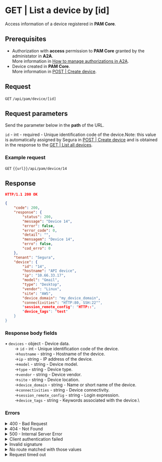 # GET | List a device by \[id]

Access information of a device registered in **PAM Core**.

## Prerequisites

* Authorization with **access** permission to **PAM Core** granted by the administator in **A2A**.\
  More information in [How to manage authorizations in A2A](../../../../../v4/docs/how-to-manage-authorizations-in-a2a/).
* Device created in **PAM Core**.\
  More information in [POST | Create device](../../../../../v4/docs/api-post-create-device/).

## Request

`GET` `/api/pam/device/[id]`

## Request parameters

Send the parameter below in the **path** of the URL.

`id` - int - required - Unique identification code of the device.Note: this value is automatically assigned by Segura in [POST | Create device](../../../../../v4/docs/api-post-create-device/) and is obtained in the response to the [GET | List all devices](../../../../../v4/docs/api-get-list-all-devices/).

### Example request

`GET` `{{url}}/api/pam/device/14`

## Response

```json
HTTP/1.1 200 OK 
```

```json
{
    "code": 200,
    "response": {
        "status": 200,
        "message": "Device 14",
        "error": false,
        "error_code": 0,
        "detail": "",
        "mensagem": "Device 14",
        "erro": false,
        "cod_erro": 0
    },
    "tenant": "Segura",
    "device": {
        "id": "14",
        "hostname": "API device",
        "ip": "10.66.33.17",
        "model": "Gmail",
        "type": "Desktop",
        "vendor": "Linux",
        "site": "AWS",
        "device_domain": "my_device_domain",
        "connectivities": "HTTP:80, SSH:22"",
        "session_remote_config": "HTTP::",
        "device_tags": "test"
    }
}
```

### Response body fields

• `devices` - object - Device data.\
&#x20;   → `id` - int - Unique identification code of the device.\
&#x20;   →`hostname` - string - Hostname of the device.\
&#x20;   →`ip` - string - IP address of the device.\
&#x20;   →`model` - string - Device model.\
&#x20;   →`type` - string - Device type.\
&#x20;   →`vendor` - string - Device vendor.\
&#x20;   →`site` - string - Device location.\
&#x20;   →`device_domain` - string - Name or short name of the device.\
&#x20;   →`connectivities` - string - Device connectivity.\
&#x20;   →`session_remote_config` - string - Login expression.\
&#x20;   →`device_tags` - string - Keywords associated with the device.\


### Errors

<details>

<summary>400 - Bad Request</summary>

***

Message: "1011: Device not found"

\
Possible cause: the device wasn't found.

Solution: check the `id` used to search for the device and resend the request.

***

</details>

<details>

<summary>404 - Not Found</summary>

***

Message: "Resource sub not found"\


Possible cause: the URL or the requested resource isn’t correct.\


Solution: check the URL and make sure the parameter is correct.

***

</details>

<details>

<summary>500 - Internal Server Error</summary>

***

Message: "Unexpected error."\


Possible cause: the error is in the Segura server.\


Solution: contact the support team for more information.

***

Message: "You are not authorized to access this resource."

Possible cause: you don’t have the authorization to access this resource.\


Solution: ask the administrator to check your permission to access the PAM Core resources in A2A.

***

</details>

<details>

<summary>Client authentication failed</summary>

***

Message: "Client authentication failed."

Possible cause: failure in your application authentication with the Segura server.\


Solution: check the authentication parameters such as `Access Token URL`, `Client ID` e `Client secret` and request a new access token.

***

</details>

<details>

<summary>Invalid signature</summary>

***

Message: "Invalid signature"

Possible cause: failure in recognizing the URL of the client application.

Solution: check the URL of the client application and resent the request.

***

</details>

<details>

<summary>No route matched with those values</summary>

***

Message: "No route matched with those values."

Possible cause: the authorization header is missing in the API request.\


Solution: request a new access token.

***

</details>

<details>

<summary>Request timed out</summary>

***

Message: "Request timed out."

Possible cause: the request time has expired.\


Solution: check the connectivity between the source of the request and the Segura server.

</details>
